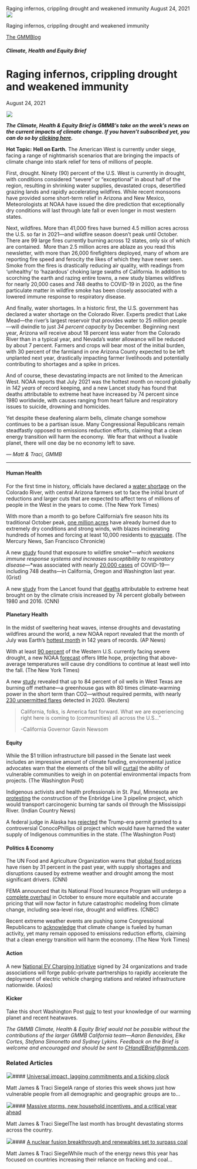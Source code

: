 



Raging infernos, crippling drought and weakened immunity
August 24, 2021
![](data:image/gif;base64,R0lGODlhAQABAAAAACH5BAEKAAEALAAAAAABAAEAAAICTAEAOw==)![](https://www.gmmb.com/wp-content/uploads/2021/08/820.png)



Raging infernos, crippling drought and weakened immunity





 [The GMMBlog](/blog/)



##### Climate, Health and Equity Brief

 Raging infernos, crippling drought and weakened immunity
========================================================


August 24, 2021



![](data:image/gif;base64,R0lGODlhAQABAAAAACH5BAEKAAEALAAAAAABAAEAAAICTAEAOw==)![](https://www.gmmb.com/wp-content/uploads/2021/08/820-552x552.png) 


***The Climate, Health & Equity Brief is GMMB’s take on the week’s news on the current impacts of climate change. If you haven’t subscribed yet, you can do so by [clicking here](https://mailchimp.us4.list-manage.com/subscribe?u=f2f8c4bdabe1a2a83f914e813&id=4a13a601e2).***


**Hot Topic:** **Hell on Earth.** The American West is currently under siege, facing a range of nightmarish scenarios that are bringing the impacts of climate change into stark relief for tens of millions of people.


First, drought. Ninety (90) percent of the U.S. West is currently in drought, with conditions considered “severe” or “exceptional” in about half of the region, resulting in shrinking water supplies, devastated crops, desertified grazing lands and rapidly accelerating wildfires. While recent monsoons have provided some short-term relief in Arizona and New Mexico, Meteorologists at NOAA have issued the dire prediction that exceptionally dry conditions will last through late fall or even longer in most western states.


Next, wildfires. More than 41,000 fires have burned 4.5 million acres across the U.S. so far in 2021—and wildfire season doesn’t peak until October.  There are 99 large fires currently burning across 12 states, only six of which are contained.  More than 2.5 million acres are ablaze as you read this newsletter, with more than 26,000 firefighters deployed, many of whom are reporting fire speed and ferocity the likes of which they have never seen. Smoke from the fires is drastically reducing air quality, with readings from ‘unhealthy’ to ‘hazardous’ choking large swaths of California. In addition to scorching the earth and razing entire towns, a new study blames wildfires for nearly 20,000 cases and 748 deaths to COVID-19 in 2020, as the fine particulate matter in wildfire smoke has been closely associated with a lowered immune response to respiratory disease.


And finally, water shortages. In a historic first, the U.S. government has declared a water shortage on the Colorado River. Experts predict that Lake Mead—the river’s largest reservoir that provides water to 25 million people—will dwindle to just *34 percent capacity* by December. Beginning next year, Arizona will receive about 18 percent less water from the Colorado River than in a typical year, and Nevada’s water allowance will be reduced by about 7 percent. Farmers and crops will bear most of the initial burden, with 30 percent of the farmland in one Arizona County expected to be left unplanted next year, drastically impacting farmer livelihoods and potentially contributing to shortages and a spike in prices.


And of course, these devastating impacts are not limited to the American West. NOAA reports that July 2021 was the hottest month on record globally in *142 years* of record keeping, and a new Lancet study has found that deaths attributable to extreme heat have increased by 74 percent since 1980 worldwide, with causes ranging from heart failure and respiratory issues to suicide, drowning and homicides.


Yet despite these deafening alarm bells, climate change somehow continues to be a partisan issue. Many Congressional Republicans remain steadfastly opposed to emissions reduction efforts, claiming that a clean energy transition will harm the economy.  We fear that without a livable planet, there will one day be no economy left to save.


*— Matt & Traci, GMMB*




---


#### Human Health


For the first time in history, officials have declared a [water shortage](https://urldefense.com/v3/__https:/mailchimp.us4.list-manage.com/track/click?u=f2f8c4bdabe1a2a83f914e813&id=f3232f3cc2&e=17c77271a8__;!!HhhKMSGjjQV-!vGe2lx1-QXrY3XySNWlwUy61q6o5z0cqvdJqJcC2SLAiBdYIkZRDEpx5IVf0WCHM%24) on the Colorado River, with central Arizona farmers set to face the initial brunt of reductions and larger cuts that are expected to affect tens of millions of people in the West in the years to come. (The New York Times)


With more than a month to go before California’s fire season hits its traditional October peak, [one million acres](https://urldefense.com/v3/__https:/mailchimp.us4.list-manage.com/track/click?u=f2f8c4bdabe1a2a83f914e813&id=cd489222b5&e=17c77271a8__;!!HhhKMSGjjQV-!vGe2lx1-QXrY3XySNWlwUy61q6o5z0cqvdJqJcC2SLAiBdYIkZRDEpx5IWIrq1bR%24) have already burned due to extremely dry conditions and strong winds, with blazes incinerating hundreds of homes and forcing at least 10,000 residents to [evacuate](https://urldefense.com/v3/__https:/mailchimp.us4.list-manage.com/track/click?u=f2f8c4bdabe1a2a83f914e813&id=b402628442&e=17c77271a8__;!!HhhKMSGjjQV-!vGe2lx1-QXrY3XySNWlwUy61q6o5z0cqvdJqJcC2SLAiBdYIkZRDEpx5ITHVjHv1%24). (The Mercury News, San Francisco Chronicle)


A new [study](https://urldefense.com/v3/__https:/mailchimp.us4.list-manage.com/track/click?u=f2f8c4bdabe1a2a83f914e813&id=a03006dbb4&e=17c77271a8__;!!HhhKMSGjjQV-!vGe2lx1-QXrY3XySNWlwUy61q6o5z0cqvdJqJcC2SLAiBdYIkZRDEpx5ITBXI4VA%24) found that exposure to wildfire smoke*—*which weakens immune response systems and increases susceptibility to respiratory disease*—*was associated with nearly [20,000 cases](https://urldefense.com/v3/__https:/mailchimp.us4.list-manage.com/track/click?u=f2f8c4bdabe1a2a83f914e813&id=4ec8e2e878&e=17c77271a8__;!!HhhKMSGjjQV-!vGe2lx1-QXrY3XySNWlwUy61q6o5z0cqvdJqJcC2SLAiBdYIkZRDEpx5IU9gKXZi%24) of COVID-19—including 748 deaths—in California, Oregon and Washington last year. (Grist)


A new [study](https://urldefense.com/v3/__https:/mailchimp.us4.list-manage.com/track/click?u=f2f8c4bdabe1a2a83f914e813&id=9f2d5e6438&e=17c77271a8__;!!HhhKMSGjjQV-!vGe2lx1-QXrY3XySNWlwUy61q6o5z0cqvdJqJcC2SLAiBdYIkZRDEpx5ITva54kz%24) from the Lancet found that [deaths](https://urldefense.com/v3/__https:/mailchimp.us4.list-manage.com/track/click?u=f2f8c4bdabe1a2a83f914e813&id=a429b9af5f&e=17c77271a8__;!!HhhKMSGjjQV-!vGe2lx1-QXrY3XySNWlwUy61q6o5z0cqvdJqJcC2SLAiBdYIkZRDEpx5IaBWeZT_%24) attributable to extreme heat brought on by the climate crisis increased by 74 percent globally between 1980 and 2016. (CNN)


#### **Planetary Health**


In the midst of sweltering heat waves, intense droughts and devastating wildfires around the world, a new NOAA report revealed that the month of July was Earth’s [hottest month](https://urldefense.com/v3/__https:/mailchimp.us4.list-manage.com/track/click?u=f2f8c4bdabe1a2a83f914e813&id=c3d9307487&e=17c77271a8__;!!HhhKMSGjjQV-!vGe2lx1-QXrY3XySNWlwUy61q6o5z0cqvdJqJcC2SLAiBdYIkZRDEpx5ITq4mQF2%24) in 142 years of records. (AP News)


With at least [90 percent](https://urldefense.com/v3/__https:/mailchimp.us4.list-manage.com/track/click?u=f2f8c4bdabe1a2a83f914e813&id=51e9c0272c&e=17c77271a8__;!!HhhKMSGjjQV-!vGe2lx1-QXrY3XySNWlwUy61q6o5z0cqvdJqJcC2SLAiBdYIkZRDEpx5IT73Ttvb%24) of the Western U.S. currently facing severe drought, a new NOAA [forecast](https://urldefense.com/v3/__https:/mailchimp.us4.list-manage.com/track/click?u=f2f8c4bdabe1a2a83f914e813&id=3b60b3d408&e=17c77271a8__;!!HhhKMSGjjQV-!vGe2lx1-QXrY3XySNWlwUy61q6o5z0cqvdJqJcC2SLAiBdYIkZRDEpx5ITLWNwGJ%24) offers little hope, projecting that above-average temperatures will cause dry conditions to continue at least well into the fall. (The New York Times)


A new [study](https://urldefense.com/v3/__https:/mailchimp.us4.list-manage.com/track/click?u=f2f8c4bdabe1a2a83f914e813&id=59dcf3a8bb&e=17c77271a8__;!!HhhKMSGjjQV-!vGe2lx1-QXrY3XySNWlwUy61q6o5z0cqvdJqJcC2SLAiBdYIkZRDEpx5IZ2kxfN0%24) revealed that up to 84 percent of oil wells in West Texas are burning off methane—a greenhouse gas with 80 times climate-warming power in the short term than CO2—without required permits, with nearly [230 unpermitted flares](https://urldefense.com/v3/__https:/mailchimp.us4.list-manage.com/track/click?u=f2f8c4bdabe1a2a83f914e813&id=8225293e90&e=17c77271a8__;!!HhhKMSGjjQV-!vGe2lx1-QXrY3XySNWlwUy61q6o5z0cqvdJqJcC2SLAiBdYIkZRDEpx5IYWU3Tso%24) detected in 2020. (Reuters)



> California, folks, is America fast forward. What we are experiencing right here is coming to (communities) all across the U.S…”
> 
> 
> -California Governor Gavin Newsom
> 
> 


#### Equity


While the $1 trillion infrastructure bill passed in the Senate last week includes an impressive amount of climate funding, environmental justice advocates warn that the elements of the bill will [curtail](https://urldefense.com/v3/__https:/mailchimp.us4.list-manage.com/track/click?u=f2f8c4bdabe1a2a83f914e813&id=e9c783c09a&e=17c77271a8__;!!HhhKMSGjjQV-!vGe2lx1-QXrY3XySNWlwUy61q6o5z0cqvdJqJcC2SLAiBdYIkZRDEpx5Id_Xt_99%24) the ability of vulnerable communities to weigh in on potential environmental impacts from projects. (The Washington Post)


Indigenous activists and health professionals in St. Paul, Minnesota are [protesting](https://urldefense.com/v3/__https:/mailchimp.us4.list-manage.com/track/click?u=f2f8c4bdabe1a2a83f914e813&id=f69f3530b3&e=17c77271a8__;!!HhhKMSGjjQV-!vGe2lx1-QXrY3XySNWlwUy61q6o5z0cqvdJqJcC2SLAiBdYIkZRDEpx5IWxfELyx%24) the construction of the Enbridge Line 3 pipeline project, which would transport carcinogenic burning tar sands oil through the Mississippi River. (Indian Country News)


A federal judge in Alaska has [rejected](https://urldefense.com/v3/__https:/mailchimp.us4.list-manage.com/track/click?u=f2f8c4bdabe1a2a83f914e813&id=2fc77fffbd&e=17c77271a8__;!!HhhKMSGjjQV-!vGe2lx1-QXrY3XySNWlwUy61q6o5z0cqvdJqJcC2SLAiBdYIkZRDEpx5Ic2eo7fU%24) the Trump-era permit granted to a controversial ConocoPhillips oil project which would have harmed the water supply of Indigenous communities in the state. (The Washington Post)


#### Politics & Economy


The UN Food and Agriculture Organization warns that [global food prices](https://urldefense.com/v3/__https:/mailchimp.us4.list-manage.com/track/click?u=f2f8c4bdabe1a2a83f914e813&id=a093b40edb&e=17c77271a8__;!!HhhKMSGjjQV-!vGe2lx1-QXrY3XySNWlwUy61q6o5z0cqvdJqJcC2SLAiBdYIkZRDEpx5IXxV3H4d%24) have risen by 31 percent in the past year, with supply shortages and disruptions caused by extreme weather and drought among the most significant drivers. (CNN)


FEMA announced that its National Flood Insurance Program will undergo a [complete overhaul](https://urldefense.com/v3/__https:/mailchimp.us4.list-manage.com/track/click?u=f2f8c4bdabe1a2a83f914e813&id=d014bd9b68&e=17c77271a8__;!!HhhKMSGjjQV-!vGe2lx1-QXrY3XySNWlwUy61q6o5z0cqvdJqJcC2SLAiBdYIkZRDEpx5ISaXkhiX%24) in October to ensure more equitable and accurate pricing that will now factor in future catastrophic modeling from climate change, including sea-level rise, drought and wildfires. (CNBC)


Recent extreme weather events are pushing some Congressional Republicans to [acknowledge](https://urldefense.com/v3/__https:/mailchimp.us4.list-manage.com/track/click?u=f2f8c4bdabe1a2a83f914e813&id=10f1a9c54d&e=17c77271a8__;!!HhhKMSGjjQV-!vGe2lx1-QXrY3XySNWlwUy61q6o5z0cqvdJqJcC2SLAiBdYIkZRDEpx5IVsQ-ZVe%24) that climate change is fueled by human activity, yet many remain opposed to emissions reduction efforts, claiming that a clean energy transition will harm the economy. (The New York Times)


#### Action


A new [National EV Charging Initiative](https://urldefense.com/v3/__https:/mailchimp.us4.list-manage.com/track/click?u=f2f8c4bdabe1a2a83f914e813&id=a4560f442f&e=17c77271a8__;!!HhhKMSGjjQV-!vGe2lx1-QXrY3XySNWlwUy61q6o5z0cqvdJqJcC2SLAiBdYIkZRDEpx5IauX6uqR%24) signed by 24 organizations and trade associations will forge public-private partnerships to rapidly accelerate the deployment of electric vehicle charging stations and related infrastructure nationwide. (Axios)


#### Kicker


Take this short Washington Post [quiz](https://www.washingtonpost.com/climate-solutions/2021/07/30/quiz-climate-change-heat-wave/) to test your knowledge of our warming planet and recent heatwaves.


*The GMMB Climate, Health & Equity Brief would not be possible without the contributions of the larger GMMB California team—Aaron Benavides, Elke Cortes, Stefana Simonetto and Sydney Lykins. Feedback on the Brief is welcome and encouraged and should be sent to [CHandEBrief@gmmb.com](mailto:CHandEBrief@gmmb.com).*









### Related Articles

![](data:image/gif;base64,R0lGODlhAQABAAAAACH5BAEKAAEALAAAAAABAAEAAAICTAEAOw==)![](https://www.gmmb.com/wp-content/uploads/2023/01/c53f7cb5-08a2-d0cf-d9a1-c8ef2c9b55e0-380x200.png)#### [Universal impact, lagging commitments and a ticking clock](https://www.gmmb.com/news/universal-impact-lagging-commitments-and-a-ticking-clock/)

Matt James & Traci SiegelA range of stories this week shows just how vulnerable people from all demographic and geographic groups are to…

![](data:image/gif;base64,R0lGODlhAQABAAAAACH5BAEKAAEALAAAAAABAAEAAAICTAEAOw==)![](https://www.gmmb.com/wp-content/uploads/2023/01/Picture1-380x200.png)#### [Massive storms, new household incentives, and a critical year ahead](https://www.gmmb.com/news/massive-storms-new-household-incentives-and-a-critical-year-ahead-and-renewables-set-to-surpass-coal-2/)

Matt James & Traci SiegelThe last month has brought devastating storms across the country.

![](data:image/gif;base64,R0lGODlhAQABAAAAACH5BAEKAAEALAAAAAABAAEAAAICTAEAOw==)![](https://www.gmmb.com/wp-content/uploads/2022/12/Picture1-380x200.png)#### [A nuclear fusion breakthrough and renewables set to surpass coal](https://www.gmmb.com/news/a-nuclear-fusion-breakthrough-and-renewables-set-to-surpass-coal/)

Matt James & Traci SiegelWhile much of the energy news this year has focused on countries increasing their reliance on fracking and coal…




